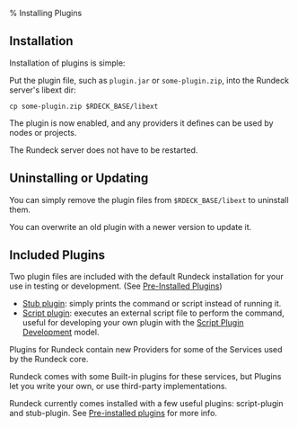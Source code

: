 % Installing Plugins

## Installation
Installation of plugins is simple:

Put the plugin file, such as `plugin.jar` or `some-plugin.zip`, into the Rundeck 
server's libext dir:

    cp some-plugin.zip $RDECK_BASE/libext

The plugin is now enabled, and any providers it defines can be used by nodes
or projects.

The Rundeck server does not have to be restarted.

## Uninstalling or Updating 

You can simply remove the plugin files from `$RDECK_BASE/libext` to uninstall
them.

You can overwrite an old plugin with a newer version to update it.




## Included Plugins

Two plugin files are included with the default Rundeck installation for your use in testing or development. (See [Pre-Installed Plugins](plugins.html#pre-installed-plugins))

* [Stub plugin](plugins.html#stub-plugin): simply prints the command or script instead of running it.
* [Script plugin](plugins.html#script-plugin): executes an external script file to perform the command, useful for developing your own plugin with the [Script Plugin Development](../developer/plugin-development.html#script-plugin-development) model.



Plugins for Rundeck contain new Providers for some of the Services used by
the Rundeck core.

Rundeck comes with some Built-in plugins for these services, but Plugins
let you write your own, or use third-party implementations.

Rundeck currently comes installed with a few useful plugins: script-plugin and 
stub-plugin.  See [Pre-installed plugins](plugins.html#pre-installed-plugins) for more info.

